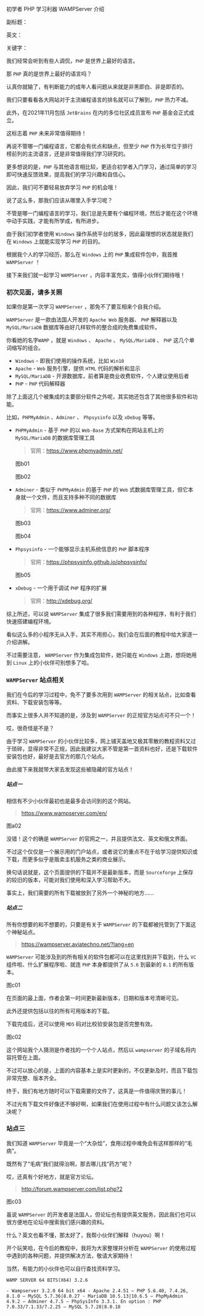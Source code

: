 初学者 PHP 学习利器 WAMPServer 介绍

副标题：

英文：

关键字：



我们经常会听到有些人调侃，`PHP` 是世界上最好的语言。

那 `PHP` 真的是世界上最好的语言吗？

认真你就输了，有判断能力的成年人看问题从来就是非黑即白、非是即否的。



我们只要看看各大网站对于主流编程语言的排名就可以了解到，`PHP` 热力不减。

此外，在2021年11月包括 `JetBrains` 在内的多位社区成员宣布 `PHP` 基金会正式成立。

这标志着 `PHP` 未来非常值得期待！



再说不管哪一门编程语言，它都会有优点和缺点，但至少 `PHP` 作为长年位于排行榜前列的主流语言，还是非常值得我们学习研究的。

更多想说的是，`PHP` 与其他语言相比较，更适合初学者入门学习，通过简单的学习即可快速反馈效果，提高我们的学习兴趣和自信心。

因此，我们可不要轻易放弃学习 `PHP` 的机会哦！



说了这么多，那我们应该从哪里入手学习呢？

不管是哪一门编程语言的学习，我们总是先要有个编程环境，然后才能在这个环境中动手实践，才能有所学成，有所进步。

由于我们初学者使用 `Windows` 操作系统平台的居多，因此最理想的状态就是我们在 `Windows` 上就能实现学习 `PHP` 的目的。

根据我个人的学习经历，那么在 `Windows` 上的 `PHP` 集成软件包中，我首推 `WAMPServer` ！

接下来我们就一起学习 `WAMPServer` ，内容丰富充实，值得小伙伴们期待哦！



### 初次见面，请多关照

如果你是第一次学习 `WAMPServer` ，那免不了要互相来个自我介绍。

`WAMPServer` 是一款由法国人开发的 `Apache Web` 服务器、 `PHP` 解释器以及 `MySQL/MariaDB` 数据库等由好几样软件的整合成的免费集成软件。

你看她的名字`WAMP` ，就是 `Windows` 、 `Apache` 、 `MySQL/MariaDB` 、 `PHP` 这几个单词缩写的组合。



* `Windows` - 即我们使用的操作系统，比如 `Win10` 
* `Apache` - `Web` 服务引擎，提供 `HTML` 代码的解析和显示
* `MySQL/MariaDB` - 开源数据库，前者算是商业收费软件，个人建议使用后者
* `PHP` - `PHP` 代码解释器



除了上面这几个被集成的主要部分软件之外呢，其实她还包含了其他很多软件和功能。

比如，`PHPMyAdmin` 、`Adminer` 、 `Phpsysinfo` 以及 `xDebug` 等等。



* `PHPMyAdmin` - 基于 `PHP` 的以 `Web-Base` 方式架构在网站主机上的 `MySQL/MariaDB` 的数据库管理工具

  > 官网：https://www.phpmyadmin.net/

  图b01

  图b02

  

* `Adminer` - 类似于 `PHPMyAdmin` 的基于 `PHP` 的 `Web` 式数据库管理工具，但它本身就一个文件，而且支持多种不同的数据库

  > 官网：https://www.adminer.org/

  图b03

  图b04



* `Phpsysinfo` - 一个能够显示主机系统信息的 `PHP` 脚本程序

  > 官网：https://phpsysinfo.github.io/phpsysinfo/

  图b05

  

* `xDebug` - 一个用于调试 `PHP` 程序的扩展

  > 官网：http://xdebug.org/





综上所述，可以说 `WAMPServer` 集成了很多我们需要用到的各种程序，有利于我们快速搭建编程环境。

看似这么多的小程序无从入手，其实不用担心，我们会在后面的教程中给大家逐一介绍讲解。

不过需要注意， `WAMPServer` 作为集成包软件，她只能在 `Windows` 上跑，想将她用到 `Linux` 上的小伙伴可别想多了哈。



### `WAMPServer` 站点相关

我们在今后的学习过程中，免不了要多次用到 `WAMPServer` 的相关站点，比如查看资料、下载安装包等等。

而事实上很多人并不知道的是，涉及到 `WAMPServer` 的正规官方站点可不只一个！

哎，很奇怪是不是？

由于学习 `WAMPServer` 的小伙伴比较多，网上铺天盖地又极其零散的教程资料又过于琐碎，显得非常不正规，因此我建议大家不管是第一首资料也好，还是下载软件安装包也好，最好是去官方的那几个站点。

由此接下来我就带大家去发现这些被隐藏的官方站点！



##### 站点一

相信有不少小伙伴最初也是最多会访问到的这个网站。

> https://www.wampserver.com/en/

图a02



没错！这个的确是 `WAMPServer` 的官网之一，并且提供法文、英文和俄文界面。

不过这个仅仅是一个展示用的门户站点，或者说它的重点不在于给学习提供知识或下载，而更多似乎是贩卖主机服务之类的商业展示。

换句话说就是，这个页面提供的下载并不是最新版本，而是 `Sourceforge` 上保存的较旧的版本，可能对我们使用和深入学习帮助不大。

事实上，我们需要的所有下载被放到了另外一个神秘的地方......



##### 站点二

所有你想要的和不想要的，只要是有关于 `WAMPServer` 的下载都被托管到了下面这个神秘站点。

> https://wampserver.aviatechno.net/?lang=en

`WAMPServer` 可能涉及到的所有相关的软件包都可以在这里找到并下载到，什么 `VC` 组件啦、什么扩展程序啦、就连 `PHP` 本身都提供了从 `5.6` 到最新的 `8.1` 的所有版本。

图c01



在页面的最上面，作者会第一时间更新最新版本，日期和版本号清晰可见。

此外还提供包括以往的所有可用版本的下载。

下载完成后，还可以使用 `MD5` 码对比校验安装包是否完整有效。

图c02



这个网站我个人猜测是作者找的一个个人站点，然后以 `wampserver` 的子域名将内容托管在上面。

不过可以放心的是，上面的内容基本上是实时更新的，不仅更新及时，而且下载包非常完整、版本齐全。

终于，我们有地方随时可以下载需要的文件了，这真是一件值得庆贺的事儿！

不过光有下载文件好像还不够好啊，如果我们在使用过程中有什么问题又该怎么解决呢？



### 站点三

我们知道 `WAMPServer` 毕竟是一个“大杂烩”，食用过程中难免会有这样那样的“毛病”。

既然有了“毛病”我们就得治啊，那去哪儿找“药方”呢？

哎，还真有个好地方，就是官方论坛。

> http://forum.wampserver.com/list.php?2

图c03



虽说 `WAMPServer` 的开发者是法国人，但论坛也有提供英文服务，因此我们也可以很方便地在论坛中搜索我们感兴趣的资料。

什么？英文也看不懂，那太好了，我帮小伙伴们解释（huyou）啊！

开个玩笑哈，在今后的教程中，我将为大家整理并分析在 `WAMPServer` 的使用过程中遇到的各种问题，并提供解决方法，敬请大家期待！

当然，有能力的小伙伴也可以自行查找资料学习。







`WAMP SERVER 64 BITS(X64) 3.2.6`

```
- Wampserver 3.2.0 64 bit x64 - Apache 2.4.51 – PHP 5.6.40, 7.4.26, 8.1.0 – MySQL 5.7.36|8.0.27 - MariaDB 10.5.13|10.6.5 – PhpMyAdmin 4.9.2 – Adminer 4.7.5 – PhpSysInfo 3.3.1. En option : PHP 7.0.33/7.1.33/7.2.25 – MySQL 5.7.28|8.0.18
```

